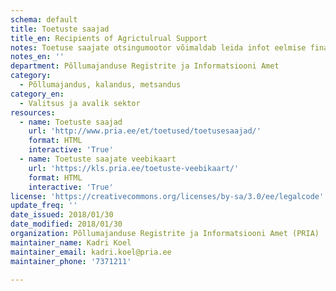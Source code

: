 ```yaml
---
schema: default
title: Toetuste saajad
title_en: Recipients of Agrictulrual Support
notes: Toetuse saajate otsingumootor võimaldab leida infot eelmise finantsaasta jooksul toetusi saanute kohta
notes_en: ''
department: Põllumajanduse Registrite ja Informatsiooni Amet
category:
  - Põllumajandus, kalandus, metsandus
category_en:
  - Valitsus ja avalik sektor
resources:
  - name: Toetuste saajad
    url: 'http://www.pria.ee/et/toetused/toetusesaajad/'
    format: HTML
    interactive: 'True'
  - name: Toetuste saajate veebikaart
    url: 'https://kls.pria.ee/toetuste-veebikaart/'
    format: HTML
    interactive: 'True'
license: 'https://creativecommons.org/licenses/by-sa/3.0/ee/legalcode'
update_freq: ''
date_issued: 2018/01/30
date_modified: 2018/01/30
organization: Põllumajanduse Registrite ja Informatsiooni Amet (PRIA)
maintainer_name: Kadri Koel
maintainer_email: kadri.koel@pria.ee
maintainer_phone: '7371211'

---
```

